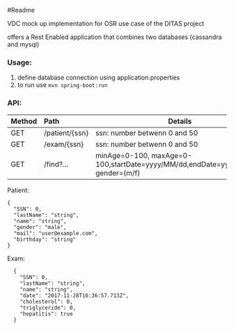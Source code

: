 #Readme

VDC mock up implementation for OSR use case of the DITAS project

offers a Rest Enabled application that combines two databases (cassandra and mysql)

### Usage:

1. define database connection using application.properties
2. to run use ```mvn spring-boot:run```

### API:
| Method | Path               | Details                      | Returns |
| :--- | :---| --- | --- |
| GET    | /patient/{ssn}     | ssn: number betwenn 0 and 50 | Patient |
| GET    | /exam/{ssn}        | ssn: number betwenn 0 and 50 | \[Exam,...\] |
| GET    | /find?...          | minAge=0-100, maxAge=0-100,startDate=yyyy/MM/dd,endDate=yyyy/MM/dd, gender=(m/f)|  \[Exam,...\] |

Patient:
```
{
  "SSN": 0,
  "lastName": "string",
  "name": "string",
  "gender": "male",
  "mail": "user@example.com",
  "birthday": "string"
}
```

Exam:
```
  {
    "SSN": 0,
    "lastName": "string",
    "name": "string",
    "date": "2017-11-28T16:36:57.713Z",
    "cholesterol": 0,
    "triglyceride": 0,
    "hepatitis": true
  }
```
